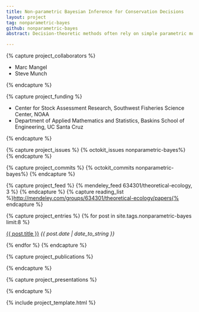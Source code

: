 ```yaml
---
title: Non-parametric Bayesian Inference for Conservation Decisions
layout: project
tag: nonparametric-bayes 
github: nonparametric-bayes
abstract: Decision-theoretic methods often rely on simple parametric models of ecological dynamics to compare the value of a potential sequence of actions.  Unfortunately, such simple models rarely capture the complexity or uncertainty found in most real ecosystems.  Non-parametric Bayesian methods offer a promising statistical approach for predictive modeling of ecological dynamics in regions of state space where the data is adequate, while at the same time offering more flexible patterns with greater uncertainty outside the observed data.  This contrasts from simple parametric models which provide relatively constant level of uncertainty in regions with and without adequate data.  The consequence of such misplaced confidence outside the data can lead to highly undesirable results that may be avoided with the more flexible non-parametric Bayesian approach.  

---
```


{% capture project_collaborators %}

- Marc Mangel 
- Steve Munch 

{% endcapture %}

{% capture project_funding %}

- Center for Stock Assessment Research, Southwest Fisheries Science Center, NOAA 
- Department of Applied Mathematics and Statistics, Baskins School of Engineering, UC Santa Cruz 

{% endcapture %}


{% capture project_issues %}
{% octokit_issues nonparametric-bayes%}
{% endcapture %}

{% capture project_commits %}
{% octokit_commits nonparametric-bayes%}
{% endcapture %}

{% capture project_feed %}
{% mendeley_feed 634301/theoretical-ecology, 3 %}
{% endcapture %}
{% capture reading_list %}http://mendeley.com/groups/634301/theoretical-ecology/papers{% endcapture %}


{% capture project_entries %}
{% for post in site.tags.nonparametric-bayes limit:8 %}
<p> <a href="{{ post.url }}">{{ post.title }}</a> 
<span style="font-style:italic"> {{ post.date | date_to_string }}</span></p>
{% endfor %}
{% endcapture %}

{% capture project_publications %}

{% endcapture %}


{% capture project_presentations %}

{% endcapture %}






{% include project_template.html %}


